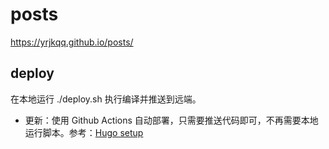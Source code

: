 # posts

https://yrjkqq.github.io/posts/

## deploy

在本地运行 ./deploy.sh 执行编译并推送到远端。
- 更新：使用 Github Actions 自动部署，只需要推送代码即可，不再需要本地运行脚本。参考：[Hugo setup](https://github.com/marketplace/actions/hugo-setup)